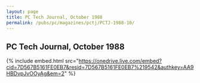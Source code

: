 ```yaml
---
layout: page
title: PC Tech Journal, October 1988
permalink: /pubs/pc/magazines/pctj/PCTJ-1988-10/
---
```


PC Tech Journal, October 1988
-----------------------------

{% include embed.html src="https://onedrive.live.com/embed?cid=7D567B5161FE0EB7&resid=7D567B5161FE0EB7%219542&authkey=AA9HBDvpJvOOyAg&em=2" %}
